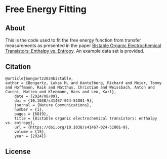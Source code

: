 # Free Energy Fitting

## About

This is the code used to fit the free energy function from transfer measurements as presented in the paper [Bistable Organic Electrochemical Transistors: Enthalpy vs. Entropy](https://www.nature.com/articles/s41467-024-51001-9). An example data set is provided. 

## Citation

```
@article{bongartz2024bistable,
author = {Bongartz, Lukas M. and Kantelberg, Richard and Meier, Tommy and Hoffmann, Raik and Matthus, Christian and Weissbach, Anton and Cucchi, Matteo and Kleemann, Hans and Leo, Karl},
	date = {2024/08/09},
	doi = {10.1038/s41467-024-51001-9},
	journal = {Nature Communications},
	number = {1},
	pages = {6819},
	title = {Bistable organic electrochemical transistors: enthalpy vs. entropy},
	url = {https://doi.org/10.1038/s41467-024-51001-9},
	volume = {15},
	year = {2024}}
```

## License


